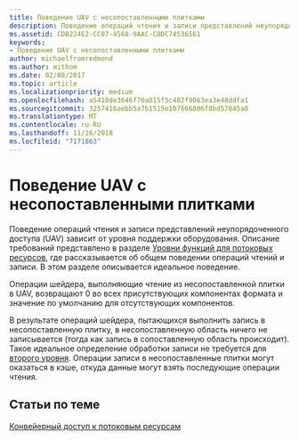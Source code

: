 ```yaml
---
title: Поведение UAV с несопоставленными плитками
description: Поведение операций чтения и записи представлений неупорядоченного доступа (UAV) зависит от уровня поддержки оборудования.
ms.assetid: CDB224E2-CC07-4568-9AAC-C8DC74536561
keywords:
- Поведение UAV с несопоставленными плитками
author: michaelfromredmond
ms.author: mithom
ms.date: 02/08/2017
ms.topic: article
ms.localizationpriority: medium
ms.openlocfilehash: a5418de3646f70a815f5c482f9063ea3e48ddfa1
ms.sourcegitcommit: 3257416aebb5a7b1515e107866806f8bd57845a8
ms.translationtype: MT
ms.contentlocale: ru-RU
ms.lasthandoff: 11/16/2018
ms.locfileid: "7171863"
---
```

# <a name="span-iddirect3dconceptsuavbehaviorwithnon-mappedtilesspanuav-behavior-with-non-mapped-tiles"></a><span id="direct3dconcepts.uav_behavior_with_non-mapped_tiles"></span>Поведение UAV с несопоставленными плитками


Поведение операций чтения и записи представлений неупорядоченного доступа (UAV) зависит от уровня поддержки оборудования. Описание требований представлено в разделе [Уровни функций для потоковых ресурсов](streaming-resources-features-tiers.md), где рассказывается об общем поведении операций чтений и записи. В этом разделе описывается идеальное поведение.

Операции шейдера, выполняющие чтение из несопоставленной плитки в UAV, возвращают 0 во всех присутствующих компонентах формата и значение по умолчанию для отсутствующих компонентов.

В результате операций шейдера, пытающихся выполнить запись в несопоставленную плитку, в несопоставленную область ничего не записывается (тогда как запись в сопоставленную область происходит). Такое идеальное определение обработки записи не требуется для [второго уровня](tier-2.md). Операции записи в несопоставленные плитки могут оказаться в кэше, откуда данные могут взять последующие операции чтения.

## <a name="span-idrelated-topicsspanrelated-topics"></a><span id="related-topics"></span>Статьи по теме


[Конвейерный доступ к потоковым ресурсам](pipeline-access-to-streaming-resources.md)

 

 




